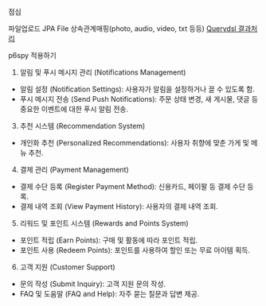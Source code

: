 점심

파일업로드
JPA File 상속관계매핑(photo, audio, video, txt 등등)
[Querydsl 결과처리](http://querydsl.com/static/querydsl/3.7.2/reference/ko-KR/html/ch03s02.html)

p6spy 적용하기


1.	알림 및 푸시 메시지 관리 (Notifications Management)
 - 알림 설정 (Notification Settings): 사용자가 알림을 설정하거나 끌 수 있도록 함.
 - 푸시 메시지 전송 (Send Push Notifications): 주문 상태 변경, 새 게시물, 댓글 등 중요한 이벤트에 대한 푸시 알림 전송.
3.	추천 시스템 (Recommendation System)
 - 개인화 추천 (Personalized Recommendations): 사용자 취향에 맞춘 가게 및 메뉴 추천.
4.	결제 관리 (Payment Management)
 - 결제 수단 등록 (Register Payment Method): 신용카드, 페이팔 등 결제 수단 등록.
 - 결제 내역 조회 (View Payment History): 사용자의 결제 내역 조회.
5.	리워드 및 포인트 시스템 (Rewards and Points System)
 - 포인트 적립 (Earn Points): 구매 및 활동에 따라 포인트 적립.
 - 포인트 사용 (Redeem Points): 포인트를 사용하여 할인 또는 무료 아이템 획득.
6.	고객 지원 (Customer Support)
 - 문의 작성 (Submit Inquiry): 고객 지원 문의 작성.
 - FAQ 및 도움말 (FAQ and Help): 자주 묻는 질문과 답변 제공.
